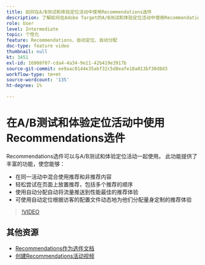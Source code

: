 ```yaml
---
title: 如何在A/B测试和体验定位活动中使用Recommendations选件
description: 了解如何在Adobe Target的A/B测试和体验定位活动中使用Recommendations选件。
role: User
level: Intermediate
topic: 个性化
feature: Recommendations、自动定位、自动分配
doc-type: feature video
thumbnail: null
kt: 3451
exl-id: 16908f07-cda4-4a34-9e11-42b419e3917b
source-git-commit: ee9aac0144e35abf32c5d8eafe10a013bf30d8d3
workflow-type: tm+mt
source-wordcount: '135'
ht-degree: 1%

---
```


# 在A/B测试和体验定位活动中使用Recommendations选件

Recommendations选件可以与A/B测试和体验定位活动一起使用。 此功能提供了丰富的功能，使您能够：

* 在同一活动中混合使用推荐和非推荐内容
* 轻松尝试在页面上放置推荐，包括多个推荐的顺序
* 使用自动分配自动将流量推送到性能最佳的推荐体验
* 可使用自动定位根据访客的配置文件动态地为他们分配量身定制的推荐体验

>[!VIDEO](https://video.tv.adobe.com/v/28878?quality=12)

## 其他资源

* [Recommendations作为选件文档](https://docs.adobe.com/content/help/en/target/using/recommendations/recommendations-as-an-offer.html)
* [创建Recommendations活动视频](create-a-recommendations-activity.md)
